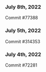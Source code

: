 ### July 8th, 2022

Commit #77388

### July 5th, 2022

Commit #314353


### July 4th, 2022

Commit #72281
